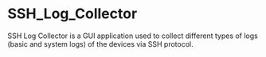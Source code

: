 # SSH_Log_Collector
SSH Log Collector is a GUI application used to collect different types of logs (basic and system logs) of the devices via SSH protocol. 
